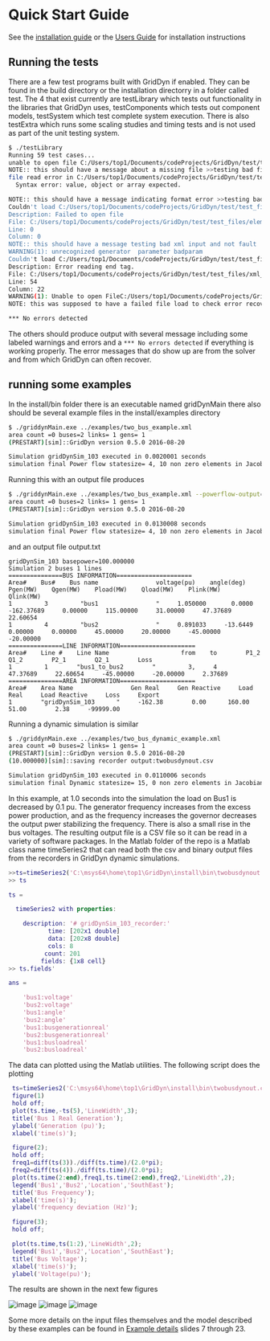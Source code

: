 # Quick Start Guide

See the [installation guide](installation.md) or the [Users Guide](docs/manuals/GridDynUserManual.pdf) for installation instructions

## Running the tests

There are a few test programs built with GridDyn if enabled. They can be found in the build directory or the installation directorry in a folder called test. The 4 that exist currently
are testLibrary which tests out functionality in the libraries that GridDyn uses, testComponents which tests out component models, testSystem which test complete system execution.
There is also testExtra which runs some scaling studies and timing tests and is not used as part of the unit testing system.

```sh
$ ./testLibrary
Running 59 test cases...
unable to open file C:/Users/top1/Documents/codeProjects/GridDyn/test/test_files/element_reader_tests/xmlElementReader_missing_file.xml
NOTE:: this should have a message about a missing file >>testing bad file input
file read error in C:/Users/top1/Documents/codeProjects/GridDyn/test/test_files/element_reader_tests/xmlElementReader_test2.xml::* Line 1, Column 1
  Syntax error: value, object or array expected.

NOTE:: this should have a message indicating format error >>testing bad file input
Couldn't load C:/Users/top1/Documents/codeProjects/GridDyn/test/test_files/element_reader_tests/xmlElementReader_testbbad.xml <ticpp.cpp@809>
Description: Failed to open file
File: C:/Users/top1/Documents/codeProjects/GridDyn/test/test_files/element_reader_tests/xmlElementReader_testbbad.xml
Line: 0
Column: 0
NOTE:: this should have a message testing bad xml input and not fault
WARNING(1): unrecognized generator  parameter badparam
Couldn't load C:/Users/top1/Documents/codeProjects/GridDyn/test/test_files/xml_tests/test_bad_xml.xml <ticpp.cpp@809>
Description: Error reading end tag.
File: C:/Users/top1/Documents/codeProjects/GridDyn/test/test_files/xml_tests/test_bad_xml.xml
Line: 54
Column: 22
WARNING(1): Unable to open FileC:/Users/top1/Documents/codeProjects/GridDyn/test/test_files/xml_tests/test_bad_xml.xml
NOTE: this was supposed to have a failed file load to check error recovery

*** No errors detected
```

The others should produce output with several message including some labeled warnings and errors and a `*** No errors detected` if everything is working properly. The error messages that do show up are from the solver and from which GridDyn can often recover.

## running some examples

In the install/bin folder there is an executable named gridDynMain
there also should be several example files in the install/examples directory

```sh
$ ./griddynMain.exe ../examples/two_bus_example.xml
area count =0 buses=2 links= 1 gens= 1
(PRESTART)[sim]::GridDyn version 0.5.0 2016-08-20

Simulation gridDynSim_103 executed in 0.0020001 seconds
simulation final Power flow statesize= 4, 10 non zero elements in Jacobian
```

Running this with an output file produces

```sh
$ ./griddynMain.exe ../examples/two_bus_example.xml --powerflow-output=output.txt
area count =0 buses=2 links= 1 gens= 1
(PRESTART)[sim]::GridDyn version 0.5.0 2016-08-20

Simulation gridDynSim_103 executed in 0.0130008 seconds
simulation final Power flow statesize= 4, 10 non zero elements in Jacobian
```

and an output file output.txt

```text
gridDynSim_103 basepower=100.000000
Simulation 2 buses 1 lines
===============BUS INFORMATION=====================
Area#    Bus#    Bus name                voltage(pu)    angle(deg)    Pgen(MW)    Qgen(MW)    Pload(MW)    Qload(MW)    Plink(MW)    Qlink(MW)
1         3         "bus1                "     1.050000       0.0000     -162.37689     0.00000     115.00000     31.00000     47.37689     22.60654
1         4         "bus2                "     0.891033     -13.6449     0.00000     0.00000     45.00000     20.00000     -45.00000     -20.00000
===============LINE INFORMATION=====================
Area#    Line #    Line Name                    from    to        P1_2        Q1_2        P2_1        Q2_1        Loss
1         1        "bus1_to_bus2        "         3,     4     47.37689     22.60654     -45.00000     -20.00000     2.37689
===============AREA INFORMATION=====================
Area#    Area Name                Gen Real     Gen Reactive     Load Real     Load Reactive     Loss     Export
1        "gridDynSim_103      "     -162.38        0.00      160.00       51.00        2.38     -99999.00
```

Running a dynamic simulation is similar

```sh
$ ./griddynMain.exe ../examples/two_bus_dynamic_example.xml
area count =0 buses=2 links= 1 gens= 1
(PRESTART)[sim]::GridDyn version 0.5.0 2016-08-20
(10.000000)[sim]::saving recorder output:twobusdynout.csv

Simulation gridDynSim_103 executed in 0.0110006 seconds
simulation final Dynamic statesize= 15, 0 non zero elements in Jacobian
```

In this example, at 1.0 seconds into the simulation the load on Bus1 is decreased by 0.1 pu. The generator frequency increases from the excess power production, and as the frequency increases the governor decreases the output pwer stabilizing the frequency.
There is also a small rise in the bus voltages.
The resulting output file is a CSV file so it can be read in a variety of software packages. In the Matlab folder of the repo is a Matlab class name timeSeries2 that can read both the csv and binary output
files from the recorders in GridDyn dynamic simulations.

```matlab
>>ts=timeSeries2('C:\msys64\home\top1\GridDyn\install\bin\twobusdynout.csv');
>> ts

ts =

  timeSeries2 with properties:

    description: '# gridDynSim_103_recorder:'
           time: [202x1 double]
           data: [202x8 double]
           cols: 8
          count: 201
         fields: {1x8 cell}
>> ts.fields'

ans =

    'bus1:voltage'
    'bus2:voltage'
    'bus1:angle'
    'bus2:angle'
    'bus1:busgenerationreal'
    'bus2:busgenerationreal'
    'bus1:busloadreal'
    'bus2:busloadreal'
```

The data can plotted using the Matlab utilities.
The following script does the plotting

```matlab
 ts=timeSeries2('C:\msys64\home\top1\GridDyn\install\bin\twobusdynout.csv');
 figure(1)
 hold off;
 plot(ts.time,-ts(5),'LineWidth',3);
 title('Bus 1 Real Generation');
 ylabel('Generation (pu)');
 xlabel('time(s)');

 figure(2);
 hold off;
 freq1=diff(ts(3))./diff(ts.time)/(2.0*pi);
 freq2=diff(ts(4))./diff(ts.time)/(2.0*pi);
 plot(ts.time(2:end),freq1,ts.time(2:end),freq2,'LineWidth',2);
 legend('Bus1','Bus2','Location','SouthEast');
 title('Bus Frequency');
 xlabel('time(s)');
 ylabel('frequency deviation (Hz)');

 figure(3);
 hold off;

 plot(ts.time,ts(1:2),'LineWidth',2);
 legend('Bus1','Bus2','Location','SouthEast');
 title('Bus Voltage');
 xlabel('time(s)');
 ylabel('Voltage(pu)');
```

The results are shown in the next few figures

![image](docs/images/dyn_example_bus_generation.png "Bus Generation")
![image](docs/images/dyn_examples_bus_frequency.png "Bus Frequency Deviation")
![image](docs/images/dyn_example_bus_voltage.png "Bus Voltage")

Some more details on the input files themselves and the model described by these examples can be found in
[Example details](docs/presentations/GridDyn_execution_flow.pptx) slides 7 through 23.
